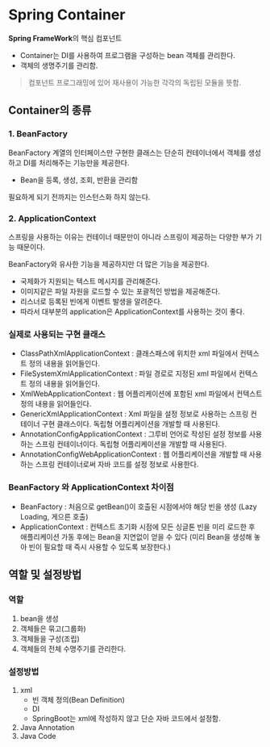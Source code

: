 # Spring Container

**Spring FrameWork**의 핵심 컴포넌트

- Container는 DI를 사용하여 프로그램을 구성하는 bean 객체를 관리한다.
- 객체의 생명주기를 관리함.

> 컴포넌트 프로그래밍에 있어 재사용이 가능한 각각의 독립된 모듈을 뜻함.

## Container의 종류

### 1. BeanFactory

BeanFactory 계열의 인터페이스만 구현한 클래스는 단순히 컨테이너에서 객체를 생성하고 DI를 처리해주는 기능만을 제공한다.

- Bean을 등록, 생성, 조회, 반환을 관리함

필요하게 되기 전까지는 인스턴스화 하지 않는다.

### 2. ApplicationContext

스프링을 사용하는 이유는 컨테이너 때문만이 아니라 스프링이 제공하는 다양한 부가 기능 때문이다.

BeanFactory와 유사한 기능을 제공하지만 더 많은 기능을 제공한다.

- 국제화가 지원되는 텍스트 메시지를 관리해준다.
- 이미지같은 파일 자원을 로드할 수 있는 포괄적인 방법을 제공해준다.
- 리스너로 등록된 빈에게 이벤트 발생을 알려준다.
- 따라서 대부분의 application은 ApplicationContext를 사용하는 것이 좋다.

### 실제로 사용되는 구현 클래스

- ClassPathXmlApplicationContext : 클래스패스에 위치한 xml 파일에서 컨텍스트 정의 내용을 읽어들인다.
- FileSystemXmlApplicationContext : 파일 경로로 지정된 xml 파일에서 컨텍스트 정의 내용을 읽어들인다.
- XmlWebApplicationContext : 웹 어플리케이션에 포함된 xml 파일에서 컨텍스트 정의 내용을 읽어들인다.
- GenericXmlApplicationContext : Xml 파일을 설정 정보로 사용하는 스프링 컨테이너 구현 클래스이다. 독립형 어플리케이션을 개발할 때 사용된다.
- AnnotationConfigApplicationContext : 그루비 언어로 작성된 설정 정보를 사용하는 스프링 컨테이너이다. 독립형 어플리케이션을 개발할 때 사용된다.
- AnnotationConfigWebApplicationContext : 웹 어플리케이션을 개발할 때 사용하는 스프링 컨테이너로써 자바 코드를 설정 정보로 사용한다.

### BeanFactory 와 ApplicationContext 차이점

- BeanFactory : 처음으로 getBean()이 호출된 시점에서야 해당 빈을 생성 (Lazy Loading, 게으른 호출)
- ApplicationContext : 컨텍스트 초기화 시점에 모든 싱글톤 빈을 미리 로드한 후 애플리케이션 가동 후에는 Bean을 지연없이 얻을 수 있다 (미리 Bean을 생성해 놓아 빈이 필요할 때 즉시 사용할 수 있도록 보장한다.)

## 역할 및 설정방법

### 역할

1. bean을 생성
2. 객체들은 묶고(그룹화)
3. 객체들을 구성(조립)
4. 객체들의 전체 수명주기를 관리한다.

### 설정방법

1. xml
   - 빈 객체 정의(Bean Definition)
   - DI
   - SpringBoot는 xml에 작성하지 않고 단순 자바 코드에서 설정함.
2. Java Annotation
3. Java Code
